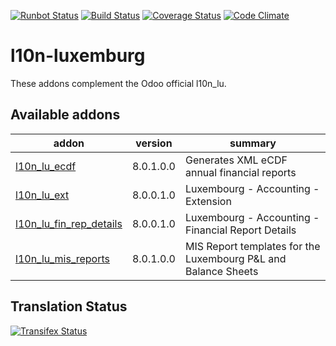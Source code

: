 [![Runbot Status](https://runbot.odoo-community.org/runbot/badge/flat/123/8.0.svg)](https://runbot.odoo-community.org/runbot/repo/github-com-oca-l10n-luxemburg-123)
[![Build Status](https://travis-ci.org/OCA/l10n-luxemburg.svg?branch=8.0)](https://travis-ci.org/OCA/l10n-luxemburg)
[![Coverage Status](https://coveralls.io/repos/OCA/l10n-luxemburg/badge.svg?branch=8.0)](https://coveralls.io/r/OCA/l10n-luxemburg?branch=8.0)
[![Code Climate](https://codeclimate.com/github/OCA/l10n-luxemburg/badges/gpa.svg)](https://codeclimate.com/github/OCA/l10n-luxemburg)

l10n-luxemburg
==============

These addons complement the Odoo official l10n_lu.


[//]: # (addons)

Available addons
----------------
addon | version | summary
--- | --- | ---
[l10n_lu_ecdf](l10n_lu_ecdf/) | 8.0.1.0.0 | Generates XML eCDF annual financial reports
[l10n_lu_ext](l10n_lu_ext/) | 8.0.0.1.0 | Luxembourg - Accounting - Extension
[l10n_lu_fin_rep_details](l10n_lu_fin_rep_details/) | 8.0.0.1.0 | Luxembourg - Accounting - Financial Report Details
[l10n_lu_mis_reports](l10n_lu_mis_reports/) | 8.0.1.0.0 | MIS Report templates for the Luxembourg P&L and Balance Sheets

[//]: # (end addons)

Translation Status
------------------
[![Transifex Status](https://www.transifex.com/projects/p/OCA-l10n-luxemburg-8-0/chart/image_png)](https://www.transifex.com/projects/p/OCA-l10n-luxemburg-8-0)
